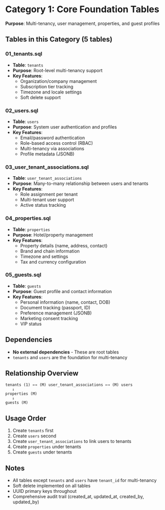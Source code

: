 # Category 1: Core Foundation Tables

**Purpose**: Multi-tenancy, user management, properties, and guest profiles

## Tables in this Category (5 tables)

### 01_tenants.sql
- **Table**: `tenants`
- **Purpose**: Root-level multi-tenancy support
- **Key Features**:
  - Organization/company management
  - Subscription tier tracking
  - Timezone and locale settings
  - Soft delete support

### 02_users.sql
- **Table**: `users`
- **Purpose**: System user authentication and profiles
- **Key Features**:
  - Email/password authentication
  - Role-based access control (RBAC)
  - Multi-tenancy via associations
  - Profile metadata (JSONB)

### 03_user_tenant_associations.sql
- **Table**: `user_tenant_associations`
- **Purpose**: Many-to-many relationship between users and tenants
- **Key Features**:
  - Role assignment per tenant
  - Multi-tenant user support
  - Active status tracking

### 04_properties.sql
- **Table**: `properties`
- **Purpose**: Hotel/property management
- **Key Features**:
  - Property details (name, address, contact)
  - Brand and chain information
  - Timezone and settings
  - Tax and currency configuration

### 05_guests.sql
- **Table**: `guests`
- **Purpose**: Guest profile and contact information
- **Key Features**:
  - Personal information (name, contact, DOB)
  - Document tracking (passport, ID)
  - Preference management (JSONB)
  - Marketing consent tracking
  - VIP status

## Dependencies

- **No external dependencies** - These are root tables
- `tenants` and `users` are the foundation for multi-tenancy

## Relationship Overview

```
tenants (1) ←→ (M) user_tenant_associations ←→ (M) users
   ↓
properties (M)
   ↓
guests (M)
```

## Usage Order

1. Create `tenants` first
2. Create `users` second
3. Create `user_tenant_associations` to link users to tenants
4. Create `properties` under tenants
5. Create `guests` under tenants

## Notes

- All tables except `tenants` and `users` have `tenant_id` for multi-tenancy
- Soft delete implemented on all tables
- UUID primary keys throughout
- Comprehensive audit trail (created_at, updated_at, created_by, updated_by)
